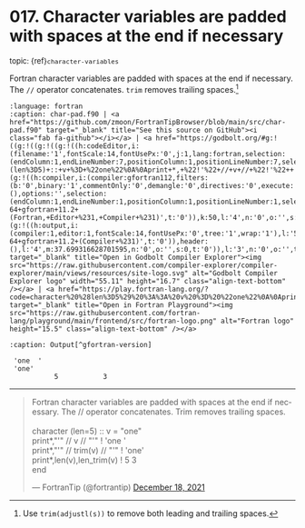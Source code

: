 # <span class='text-muted'>017.</span> Character variables are padded with spaces at the end if necessary

<span style='font-size: small;' class='text-muted'>topic: {ref}`character-variables`</span>

Fortran character variables are padded with spaces at the end if necessary.
The `//` operator concatenates.
`trim` removes trailing spaces.[^1]

[^1]: Use `trim(adjustl(s))` to remove both leading and trailing spaces.

```{literalinclude} ../../src/char-pad.f90
:language: fortran
:caption: char-pad.f90 | <a href="https://github.com/zmoon/FortranTipBrowser/blob/main/src/char-pad.f90" target="_blank" title="See this source on GitHub"><i class="fab fa-github"></i></a> | <a href="https://godbolt.org/#g:!((g:!((g:!((g:!((h:codeEditor,i:(filename:'1',fontScale:14,fontUsePx:'0',j:1,lang:fortran,selection:(endColumn:1,endLineNumber:7,positionColumn:1,positionLineNumber:7,selectionStartColumn:1,selectionStartLineNumber:7,startColumn:1,startLineNumber:7),source:'character+(len%3D5)+::+v+%3D+%22one%22%0A%0Aprint+*,+%22!'%22+//+v+//+%22!'%22++!!+!'one++!'%0Aprint+*,+%22!'%22+//+trim(v)+//+%22!'%22++!!+!'one!'%0Aprint+*,+len(v),+len_trim(v)++!!+5+3%0A%0Aend%0A'),l:'5',n:'0',o:'Fortran+source+%231',t:'0')),k:50,l:'4',n:'0',o:'',s:0,t:'0'),(g:!((h:compiler,i:(compiler:gfortran112,filters:(b:'0',binary:'1',commentOnly:'0',demangle:'0',directives:'0',execute:'0',intel:'0',libraryCode:'0',trim:'1'),flagsViewOpen:'1',fontScale:14,fontUsePx:'0',j:1,lang:fortran,libs:!(),options:'',selection:(endColumn:1,endLineNumber:1,positionColumn:1,positionLineNumber:1,selectionStartColumn:1,selectionStartLineNumber:1,startColumn:1,startLineNumber:1),source:1,tree:'1'),l:'5',n:'0',o:'x86-64+gfortran+11.2+(Fortran,+Editor+%231,+Compiler+%231)',t:'0')),k:50,l:'4',n:'0',o:'',s:0,t:'0')),l:'2',m:62.300683371298405,n:'0',o:'',t:'0'),(g:!((h:output,i:(compiler:1,editor:1,fontScale:14,fontUsePx:'0',tree:'1',wrap:'1'),l:'5',n:'0',o:'Output+of+x86-64+gfortran+11.2+(Compiler+%231)',t:'0')),header:(),l:'4',m:37.699316628701595,n:'0',o:'',s:0,t:'0')),l:'3',n:'0',o:'',t:'0')),version:4" target="_blank" title="Open in Godbolt Compiler Explorer"><img src="https://raw.githubusercontent.com/compiler-explorer/compiler-explorer/main/views/resources/site-logo.svg" alt="Godbolt Compiler Explorer logo" width="55.11" height="16.7" class="align-text-bottom" /></a> | <a href="https://play.fortran-lang.org/?code=character%20%28len%3D5%29%20%3A%3A%20v%20%3D%20%22one%22%0A%0Aprint%20%2A%2C%20%22%27%22%20//%20v%20//%20%22%27%22%20%20%21%20%27one%20%20%27%0Aprint%20%2A%2C%20%22%27%22%20//%20trim%28v%29%20//%20%22%27%22%20%20%21%20%27one%27%0Aprint%20%2A%2C%20len%28v%29%2C%20len_trim%28v%29%20%20%21%205%203%0A%0Aend%0A" target="_blank" title="Open in Fortran Playground"><img src="https://raw.githubusercontent.com/fortran-lang/playground/main/frontend/src/fortran-logo.png" alt="Fortran logo" height="15.5" class="align-text-bottom" /></a>
```

```{code-block} text
:caption: Output[^gfortran-version]

 'one  '
 'one'
           5           3

```

[^gfortran-version]: Compiled using `GNU Fortran (Ubuntu 11.3.0-1ubuntu1~22.04) 11.3.0` with no flags

---

<blockquote class="twitter-tweet"><p lang="en" dir="ltr">Fortran character variables are padded with spaces at the end if necessary. The // operator concatenates. Trim removes trailing spaces.<br><br>character (len=5) :: v = &quot;one&quot;<br>print*,&quot;&#39;&quot; // v // &quot;&#39;&quot; ! &#39;one &#39;<br>print*,&quot;&#39;&quot; // trim(v) // &quot;&#39;&quot; ! &#39;one&#39;<br>print*,len(v),len_trim(v) ! 5 3<br>end</p>&mdash; FortranTip (@fortrantip) <a href="https://twitter.com/fortrantip/status/1472209602074849285?ref_src=twsrc%5Etfw">December 18, 2021</a></blockquote> <script async src="https://platform.twitter.com/widgets.js" charset="utf-8"></script>